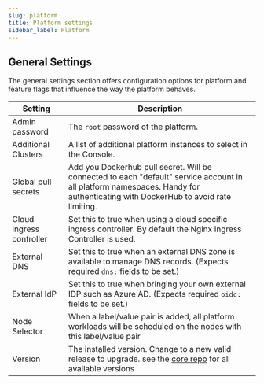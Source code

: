 ```yaml
---
slug: platform
title: Platform settings
sidebar_label: Platform
---
```


## General Settings

The general settings section offers configuration options for platform and feature flags that influence the way the platform behaves.

| Setting                | Description   |
| ---------------------- | ------------------------ |
| Admin password         | The `root` password of the platform. |
| Additional Clusters    | A list of additional platform instances to select in the Console. |
| Global pull secrets    | Add you Dockerhub pull secret. Will be connected to each "default" service account in all platform namespaces. Handy for authenticating with DockerHub to avoid rate limiting. |
| Cloud ingress controller | Set this to true when using a cloud specific ingress controller. By default the Nginx Ingress Controller is used. |
| External DNS  | Set this to true when an external DNS zone is available to manage DNS records. (Expects required `dns:` fields to be set.) |
| External IdP | Set this to true when bringing your own external IDP such as Azure AD. (Expects required `oidc:` fields to be set.)  |
| Node Selector | When a label/value pair is added, all platform workloads will be scheduled on the nodes with this label/value pair |
| Version | The installed version. Change to a new valid release to upgrade. see the [core repo](https://github.com/linode/apl-core) for all available versions |